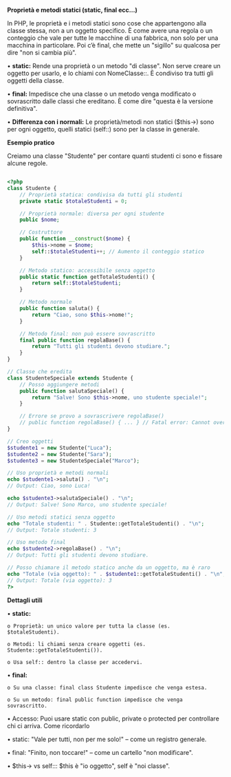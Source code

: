 **Proprietà e metodi statici (static, final ecc…)**

In PHP, le proprietà e i metodi statici sono cose che appartengono alla classe stessa, non a un oggetto specifico. È come avere una regola o un conteggio che vale per tutte le macchine di una fabbrica, non solo per una macchina in particolare. Poi c’è final, che mette un "sigillo" su qualcosa per dire "non si cambia più".

• **static:** Rende una proprietà o un metodo "di classe". Non serve creare un oggetto per usarlo, e lo chiami con NomeClasse::. È condiviso tra tutti gli oggetti della classe.

• **final:** Impedisce che una classe o un metodo venga modificato o sovrascritto dalle classi che ereditano. È come dire "questa è la versione definitiva".

• **Differenza con i normali:** Le proprietà/metodi non statici ($this->) sono per ogni oggetto, quelli statici (self::) sono per la classe in generale.

**Esempio pratico**

Creiamo una classe "Studente" per contare quanti studenti ci sono e fissare alcune regole.

```php

<?php
class Studente {
    // Proprietà statica: condivisa da tutti gli studenti
    private static $totaleStudenti = 0;

    // Proprietà normale: diversa per ogni studente
    public $nome;

    // Costruttore
    public function __construct($nome) {
        $this->nome = $nome;
        self::$totaleStudenti++; // Aumento il conteggio statico
    }

    // Metodo statico: accessibile senza oggetto
    public static function getTotaleStudenti() {
        return self::$totaleStudenti;
    }

    // Metodo normale
    public function saluta() {
        return "Ciao, sono $this->nome!";
    }

    // Metodo final: non può essere sovrascritto
    final public function regolaBase() {
        return "Tutti gli studenti devono studiare.";
    }
}

// Classe che eredita
class StudenteSpeciale extends Studente {
    // Posso aggiungere metodi
    public function salutaSpeciale() {
        return "Salve! Sono $this->nome, uno studente speciale!";
    }

    // Errore se provo a sovrascrivere regolaBase()
    // public function regolaBase() { ... } // Fatal error: Cannot override final method
}

// Creo oggetti
$studente1 = new Studente("Luca");
$studente2 = new Studente("Sara");
$studente3 = new StudenteSpeciale("Marco");

// Uso proprietà e metodi normali
echo $studente1->saluta() . "\n";
// Output: Ciao, sono Luca!

echo $studente3->salutaSpeciale() . "\n";
// Output: Salve! Sono Marco, uno studente speciale!

// Uso metodi statici senza oggetto
echo "Totale studenti: " . Studente::getTotaleStudenti() . "\n";
// Output: Totale studenti: 3

// Uso metodo final
echo $studente2->regolaBase() . "\n";
// Output: Tutti gli studenti devono studiare.

// Posso chiamare il metodo statico anche da un oggetto, ma è raro
echo "Totale (via oggetto): " . $studente1::getTotaleStudenti() . "\n";
// Output: Totale (via oggetto): 3
?>
```

**Dettagli utili**

• **static:**

    o Proprietà: un unico valore per tutta la classe (es. $totaleStudenti).

    o Metodi: li chiami senza creare oggetti (es. Studente::getTotaleStudenti()).

    o Usa self:: dentro la classe per accedervi.

• **final:**

    o Su una classe: final class Studente impedisce che venga estesa.

    o Su un metodo: final public function impedisce che venga sovrascritto.

• Accesso: Puoi usare static con public, private o protected per controllare chi ci arriva.
Come ricordarlo

• static: "Vale per tutti, non per me solo!" – come un registro generale.

• final: "Finito, non toccare!" – come un cartello "non modificare".

• $this-> vs self::: $this è "io oggetto", self è "noi classe".
